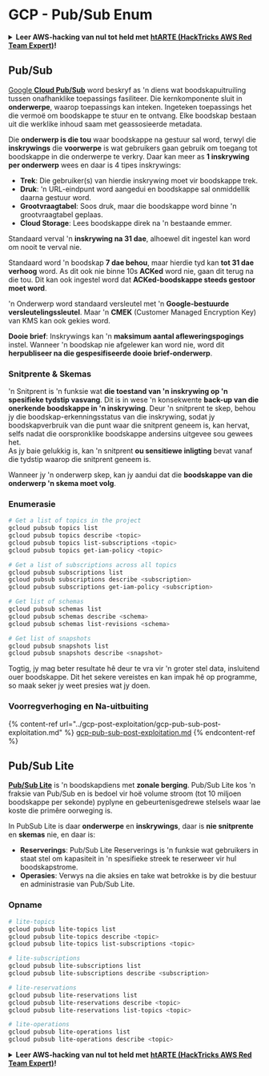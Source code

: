 # GCP - Pub/Sub Enum

<details>

<summary><strong>Leer AWS-hacking van nul tot held met</strong> <a href="https://training.hacktricks.xyz/courses/arte"><strong>htARTE (HackTricks AWS Red Team Expert)</strong></a><strong>!</strong></summary>

Ander maniere om HackTricks te ondersteun:

* As jy wil sien dat jou **maatskappy geadverteer word in HackTricks** of **HackTricks aflaai in PDF-formaat**, kyk na die [**SUBSCRIPTION PLANS**](https://github.com/sponsors/carlospolop)!
* Kry die [**amptelike PEASS & HackTricks swag**](https://peass.creator-spring.com)
* Ontdek [**The PEASS Family**](https://opensea.io/collection/the-peass-family), ons versameling eksklusiewe [**NFTs**](https://opensea.io/collection/the-peass-family)
* **Sluit aan by die** 💬 [**Discord-groep**](https://discord.gg/hRep4RUj7f) of die [**telegram-groep**](https://t.me/peass) of **volg** my op **Twitter** 🐦 [**@carlospolopm**](https://twitter.com/carlospolopm)**.**
* **Deel jou hacking-truuks deur PR's in te dien by die** [**HackTricks**](https://github.com/carlospolop/hacktricks) en [**HackTricks Cloud**](https://github.com/carlospolop/hacktricks-cloud) github-opslag.

</details>

## Pub/Sub <a href="#reviewing-cloud-pubsub" id="reviewing-cloud-pubsub"></a>

[Google **Cloud Pub/Sub**](https://cloud.google.com/pubsub/) word beskryf as 'n diens wat boodskapuitruiling tussen onafhanklike toepassings fasiliteer. Die kernkomponente sluit in **onderwerpe**, waarop toepassings kan inteken. Ingeteken toepassings het die vermoë om boodskappe te stuur en te ontvang. Elke boodskap bestaan uit die werklike inhoud saam met geassosieerde metadata.

Die **onderwerp is die tou** waar boodskappe na gestuur sal word, terwyl die **inskrywings** die **voorwerpe** is wat gebruikers gaan gebruik om toegang tot boodskappe in die onderwerpe te verkry. Daar kan meer as **1 inskrywing per onderwerp** wees en daar is 4 tipes inskrywings:

* **Trek**: Die gebruiker(s) van hierdie inskrywing moet vir boodskappe trek.
* **Druk**: 'n URL-eindpunt word aangedui en boodskappe sal onmiddellik daarna gestuur word.
* **Grootvraagtabel**: Soos druk, maar die boodskappe word binne 'n grootvraagtabel geplaas.
* **Cloud Storage**: Lees boodskappe direk na 'n bestaande emmer.

Standaard verval 'n **inskrywing na 31 dae**, alhoewel dit ingestel kan word om nooit te verval nie.

Standaard word 'n boodskap **7 dae behou**, maar hierdie tyd kan **tot 31 dae verhoog** word. As dit ook nie binne 10s **ACKed** word nie, gaan dit terug na die tou. Dit kan ook ingestel word dat **ACKed-boodskappe steeds gestoor moet word**.

'n Onderwerp word standaard versleutel met 'n **Google-bestuurde versleutelingssleutel**. Maar 'n **CMEK** (Customer Managed Encryption Key) van KMS kan ook gekies word.

**Dooie brief**: Inskrywings kan 'n **maksimum aantal afleweringspogings** instel. Wanneer 'n boodskap nie afgelewer kan word nie, word dit **herpubliseer na die gespesifiseerde dooie brief-onderwerp**.

### Snitprente & Skemas

'n Snitprent is 'n funksie wat **die toestand van 'n inskrywing op 'n spesifieke tydstip vasvang**. Dit is in wese 'n konsekwente **back-up van die onerkende boodskappe in 'n inskrywing**. Deur 'n snitprent te skep, behou jy die boodskap-erkenningsstatus van die inskrywing, sodat jy boodskapverbruik van die punt waar die snitprent geneem is, kan hervat, selfs nadat die oorspronklike boodskappe andersins uitgevee sou gewees het.\
As jy baie gelukkig is, kan 'n snitprent **ou sensitiewe inligting** bevat vanaf die tydstip waarop die snitprent geneem is.

Wanneer jy 'n onderwerp skep, kan jy aandui dat die **boodskappe van die onderwerp 'n skema moet volg**.

### Enumerasie
```bash
# Get a list of topics in the project
gcloud pubsub topics list
gcloud pubsub topics describe <topic>
gcloud pubsub topics list-subscriptions <topic>
gcloud pubsub topics get-iam-policy <topic>

# Get a list of subscriptions across all topics
gcloud pubsub subscriptions list
gcloud pubsub subscriptions describe <subscription>
gcloud pubsub subscriptions get-iam-policy <subscription>

# Get list of schemas
gcloud pubsub schemas list
gcloud pubsub schemas describe <schema>
gcloud pubsub schemas list-revisions <schema>

# Get list of snapshots
gcloud pubsub snapshots list
gcloud pubsub snapshots describe <snapshot>
```
Togtig, jy mag beter resultate hê deur te vra vir 'n groter stel data, insluitend ouer boodskappe. Dit het sekere vereistes en kan impak hê op programme, so maak seker jy weet presies wat jy doen.

### Voorregverhoging en Na-uitbuiting

{% content-ref url="../gcp-post-exploitation/gcp-pub-sub-post-exploitation.md" %}
[gcp-pub-sub-post-exploitation.md](../gcp-post-exploitation/gcp-pub-sub-post-exploitation.md)
{% endcontent-ref %}

## Pub/Sub Lite

[**Pub/Sub Lite**](https://cloud.google.com/pubsub/docs/choosing-pubsub-or-lite) is 'n boodskapdiens met **zonale berging**. Pub/Sub Lite kos 'n fraksie van Pub/Sub en is bedoel vir hoë volume stroom (tot 10 miljoen boodskappe per sekonde) pyplyne en gebeurtenisgedrewe stelsels waar lae koste die primêre oorweging is.

In PubSub Lite is daar **onderwerpe** en **inskrywings**, daar is **nie snitprente** en **skemas** nie, en daar is:

* **Reserverings**: Pub/Sub Lite Reserverings is 'n funksie wat gebruikers in staat stel om kapasiteit in 'n spesifieke streek te reserweer vir hul boodskapstrome.
* **Operasies**: Verwys na die aksies en take wat betrokke is by die bestuur en administrasie van Pub/Sub Lite.

### Opname
```bash
# lite-topics
gcloud pubsub lite-topics list
gcloud pubsub lite-topics describe <topic>
gcloud pubsub lite-topics list-subscriptions <topic>

# lite-subscriptions
gcloud pubsub lite-subscriptions list
gcloud pubsub lite-subscriptions describe <subscription>

# lite-reservations
gcloud pubsub lite-reservations list
gcloud pubsub lite-reservations describe <topic>
gcloud pubsub lite-reservations list-topics <topic>

# lite-operations
gcloud pubsub lite-operations list
gcloud pubsub lite-operations describe <topic>
```
<details>

<summary><strong>Leer AWS-hacking van nul tot held met</strong> <a href="https://training.hacktricks.xyz/courses/arte"><strong>htARTE (HackTricks AWS Red Team Expert)</strong></a><strong>!</strong></summary>

Ander maniere om HackTricks te ondersteun:

* As jy wil sien dat jou **maatskappy geadverteer word in HackTricks** of **HackTricks aflaai in PDF-formaat**, kyk na die [**SUBSCRIPTION PLANS**](https://github.com/sponsors/carlospolop)!
* Kry die [**amptelike PEASS & HackTricks swag**](https://peass.creator-spring.com)
* Ontdek [**The PEASS Family**](https://opensea.io/collection/the-peass-family), ons versameling eksklusiewe [**NFTs**](https://opensea.io/collection/the-peass-family)
* **Sluit aan by die** 💬 [**Discord-groep**](https://discord.gg/hRep4RUj7f) of die [**telegram-groep**](https://t.me/peass) of **volg** my op **Twitter** 🐦 [**@carlospolopm**](https://twitter.com/carlospolopm)**.**
* **Deel jou hacking-truuks deur PR's in te dien by die** [**HackTricks**](https://github.com/carlospolop/hacktricks) en [**HackTricks Cloud**](https://github.com/carlospolop/hacktricks-cloud) github-opslagplekke.

</details>
